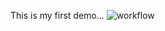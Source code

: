 This is my first demo...
![workflow](https://github.com/40516571-SuHninLwin/sem/actions/workflows/main.yml/badge.svg)